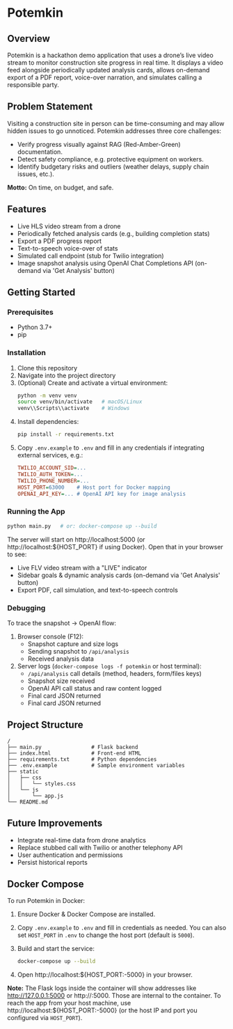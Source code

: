 # Potemkin

## Overview

Potemkin is a hackathon demo application that uses a drone’s live video stream to monitor construction site progress in real time. It displays a video feed alongside periodically updated analysis cards, allows on-demand export of a PDF report, voice-over narration, and simulates calling a responsible party.

## Problem Statement

Visiting a construction site in person can be time-consuming and may allow hidden issues to go unnoticed. Potemkin addresses three core challenges:

- Verify progress visually against RAG (Red-Amber-Green) documentation.
- Detect safety compliance, e.g. protective equipment on workers.
- Identify budgetary risks and outliers (weather delays, supply chain issues, etc.).

**Motto:** On time, on budget, and safe.

## Features

- Live HLS video stream from a drone  
- Periodically fetched analysis cards (e.g., building completion stats)  
- Export a PDF progress report  
- Text-to-speech voice-over of stats  
- Simulated call endpoint (stub for Twilio integration)  
- Image snapshot analysis using OpenAI Chat Completions API (on-demand via 'Get Analysis' button)

## Getting Started

### Prerequisites

- Python 3.7+  
- pip  

### Installation

1. Clone this repository  
2. Navigate into the project directory  
3. (Optional) Create and activate a virtual environment:  
   ```bash
   python -m venv venv
   source venv/bin/activate   # macOS/Linux
   venv\\Scripts\\activate    # Windows
   ```  
4. Install dependencies:  
   ```bash
   pip install -r requirements.txt
   ```  
5. Copy `.env.example` to `.env` and fill in any credentials if integrating external services, e.g.:  
   ```ini
   TWILIO_ACCOUNT_SID=...
   TWILIO_AUTH_TOKEN=...
   TWILIO_PHONE_NUMBER=...
   HOST_PORT=63000    # Host port for Docker mapping
   OPENAI_API_KEY=... # OpenAI API key for image analysis
   ```  

### Running the App

```bash
python main.py   # or: docker-compose up --build
```  
The server will start on http://localhost:5000 (or http://localhost:${HOST_PORT} if using Docker). Open that in your browser to see:
  - Live FLV video stream with a "LIVE" indicator
  - Sidebar goals & dynamic analysis cards (on-demand via 'Get Analysis' button)
  - Export PDF, call simulation, and text-to-speech controls

### Debugging
To trace the snapshot → OpenAI flow:
1. Browser console (F12):
   - Snapshot capture and size logs
   - Sending snapshot to `/api/analysis`
   - Received analysis data
2. Server logs (`docker-compose logs -f potemkin` or host terminal):
   - `/api/analysis` call details (method, headers, form/files keys)
   - Snapshot size received
   - OpenAI API call status and raw content logged
   - Final card JSON returned
   - Final card JSON returned

## Project Structure

```
/  
├── main.py                # Flask backend
├── index.html             # Front-end HTML
├── requirements.txt       # Python dependencies
├── .env.example           # Sample environment variables
├── static
│   ├── css
│   │   └── styles.css
│   └── js
│       └── app.js
└── README.md
```  

## Future Improvements

- Integrate real-time data from drone analytics  
- Replace stubbed call with Twilio or another telephony API  
- User authentication and permissions  
- Persist historical reports  
 
## Docker Compose

To run Potemkin in Docker:

1. Ensure Docker & Docker Compose are installed.
2. Copy `.env.example` to `.env` and fill in credentials as needed.
   You can also set `HOST_PORT` in `.env` to change the host port (default is `5000`).
3. Build and start the service:

   ```bash
   docker-compose up --build
   ```

4. Open http://localhost:${HOST_PORT:-5000} in your browser.

**Note:** The Flask logs inside the container will show addresses like http://127.0.0.1:5000 or http://<container-ip>:5000. Those are internal to the container. To reach the app from your host machine, use http://localhost:${HOST_PORT:-5000} (or the host IP and port you configured via `HOST_PORT`).